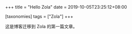 +++
title = "Hello Zola"
date = 2019-10-05T23:25:12+08:00

[taxonomies]
tags = ["Zola"]
+++

这是博客迁移到 Zola 的第一篇文章。
